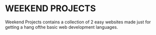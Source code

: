 # WEEKEND PROJECTS 
Weekend Projects contains a collection of 2 easy websites made just for getting a hang ofthe basic web development languages. 
